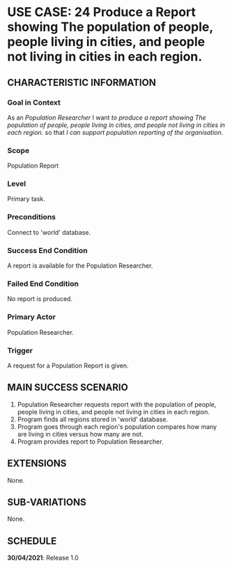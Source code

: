 # USE CASE: 24 Produce a Report showing The population of people, people living in cities, and people not living in cities in each region.

## CHARACTERISTIC INFORMATION

### Goal in Context

As an *Population  Researcher* I want *to produce a report showing The population of people, people living in cities, and people not living in cities in each region.* so that *I can support population reporting of the organisation.*

### Scope

Population Report

### Level

Primary task.

### Preconditions

Connect to 'world' database.

### Success End Condition

A report is available for the Population Researcher.

### Failed End Condition

No report is produced.

### Primary Actor

Population Researcher.

### Trigger

A request for a Population Report is given.

## MAIN SUCCESS SCENARIO

1. Population Researcher requests report with the population of people, people living in cities, and people not living in cities in each region.
2. Program finds all regions stored in 'world' database.
3. Program goes through each region's population compares how many are living in cities versus how many are not.
4. Program provides report to Population Researcher.

## EXTENSIONS

None.

## SUB-VARIATIONS

None.

## SCHEDULE

**30/04/2021**: Release 1.0